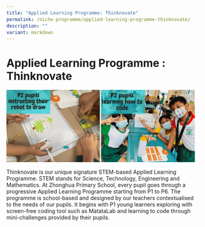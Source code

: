 ```yaml
---
title: "Applied Learning Programme: Thinknovate"
permalink: /niche-programme/applied-learning-programme-thinknovate/
description: ""
variant: markdown
---
```

# **Applied Learning Programme : Thinknovate**
![](/images/18%20Jan%202024/Thinknovate_combined.gif)

Thinknovate is our unique signature STEM-based Applied Learning Programme. STEM stands for Science, Technology, Engineering and Mathematics. At Zhonghua Primary School, every pupil goes through a progressive Applied Learning Programme starting from P1 to P6. The programme is school-based and designed by our teachers contextualised to the needs of our pupils. It begins with P1 young learners exploring with screen-free coding tool such as MatataLab and learning to code through mini-challenges provided by their pupils.
